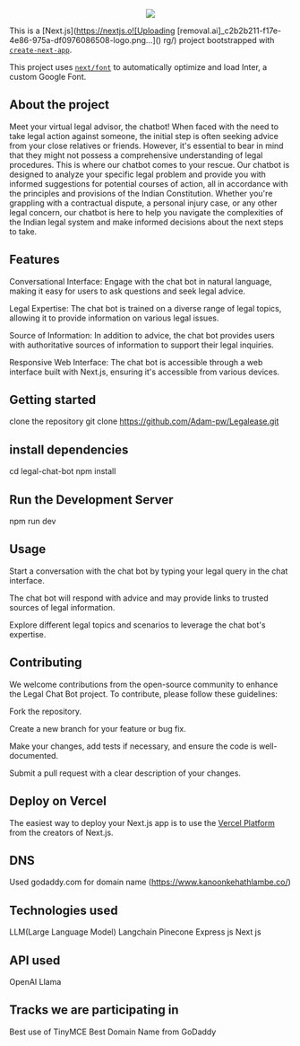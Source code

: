 <p align="center">
  <img src= "https://github.com/Adam-pw/Legalease/assets/99668426/4b0b7062-5671-4d67-978c-73a2a379523d" />
</p>

This is a [Next.js](https://nextjs.o![Uploading [removal.ai]_c2b2b211-f17e-4e86-975a-df0976086508-logo.png…]()
rg/) project bootstrapped with [`create-next-app`](https://github.com/vercel/next.js/tree/canary/packages/create-next-app).

This project uses [`next/font`](https://nextjs.org/docs/basic-features/font-optimization) to automatically optimize and load Inter, a custom Google Font.


## About the project
Meet your virtual legal advisor, the chatbot! When faced with the need to take legal action against someone, the initial step is often seeking advice from your close relatives or friends. However, it's essential to bear in mind that they might not possess a comprehensive understanding of legal procedures. This is where our chatbot comes to your rescue. Our chatbot is designed to analyze your specific legal problem and provide you with informed suggestions for potential courses of action, all in accordance with the principles and provisions of the Indian Constitution. Whether you're grappling with a contractual dispute, a personal injury case, or any other legal concern, our chatbot is here to help you navigate the complexities of the Indian legal system and make informed decisions about the next steps to take.


## Features

Conversational Interface: Engage with the chat bot in natural language, making it easy for users to ask questions and seek legal advice.

Legal Expertise: The chat bot is trained on a diverse range of legal topics, allowing it to provide information on various legal issues.

Source of Information: In addition to advice, the chat bot provides users with authoritative sources of information to support their legal inquiries.

Responsive Web Interface: The chat bot is accessible through a web interface built with Next.js, ensuring it's accessible from various devices.


## Getting started
clone the repository 
git clone https://github.com/Adam-pw/Legalease.git

## install dependencies
cd legal-chat-bot
npm install
 ## Run the Development Server
npm run dev

## Usage
Start a conversation with the chat bot by typing your legal query in the chat interface.

The chat bot will respond with advice and may provide links to trusted sources of legal information.

Explore different legal topics and scenarios to leverage the chat bot's expertise.

## Contributing 

We welcome contributions from the open-source community to enhance the Legal Chat Bot project. To contribute, please follow these guidelines:

Fork the repository.

Create a new branch for your feature or bug fix.

Make your changes, add tests if necessary, and ensure the code is well-documented.

Submit a pull request with a clear description of your changes.


## Deploy on Vercel 

The easiest way to deploy your Next.js app is to use the [Vercel Platform](https://vercel.com/new?utm_medium=default-template&filter=next.js&utm_source=create-next-app&utm_campaign=create-next-app-readme) from the creators of Next.js.

## DNS
Used godaddy.com for domain name (https://www.kanoonkehathlambe.co/)

## Technologies used 
LLM(Large Language Model)
Langchain
Pinecone
Express js
Next js

## API used
OpenAI
Llama

## Tracks we are participating in 
Best use of TinyMCE
Best Domain Name from GoDaddy




